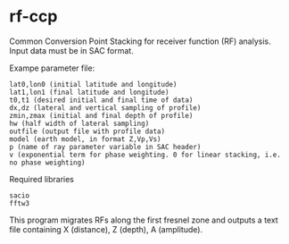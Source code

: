 # rf-ccp
Common Conversion Point Stacking for receiver function (RF) analysis. Input data must be in SAC format.

Exampe parameter file:

    lat0,lon0 (initial latitude and longitude)
    lat1,lon1 (final latitude and longitude)
    t0,t1 (desired initial and final time of data)
    dx,dz (lateral and vertical sampling of profile)
    zmin,zmax (initial and final depth of profile)
    hw (half width of lateral sampling)
    outfile (output file with profile data)
    model (earth model, in format Z,Vp,Vs)
    p (name of ray parameter variable in SAC header)
    v (exponential term for phase weighting. 0 for linear stacking, i.e. no phase weighting)
    
Required libraries

    sacio
    fftw3
    
This program migrates RFs along the first fresnel zone and outputs a text file containing X (distance), Z (depth), A (amplitude).

